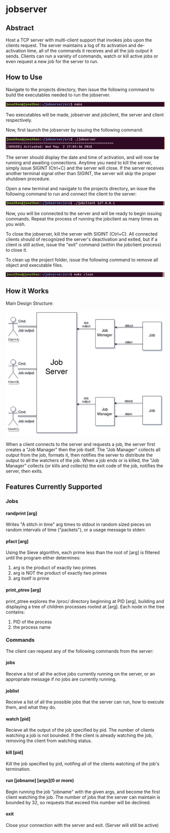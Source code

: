 # jobserver

## Abstract
Host a TCP server with multi-client support that invokes jobs upon the clients request. The server maintains a log of its activation and de-activation time, all of the commands it receives and all the job output it sends. Clients can run a variety of commands, watch or kill active jobs or even request a new job for the server to run.

## How to Use
Navigate to the projects directory, then issue the following command to build the executables needed to run the jobserver.

![](images/make.png)

Two executables will be made, jobserver and jobclient, the server and client respectively. 

Now, first launch the jobserver by issuing the following command:

![](images/jobserver.png)

The server should display the date and time of activation, and will now be running and awaiting connections. Anytime you need to kill the server, simply issue SIGINT (Ctrl+C) and the server will close. If the server receives another terminal signal other than SIGINT, the server will skip the proper shutdown procedure.

Open a new terminal and navigate to the projects directory, an issue the following command to run and connect the client to the server:

![](images/jobclient.png)

Now, you will be connected to the server and will be ready to begin issuing commands. Repeat the process of running the jobclient as many times as you wish.

To close the jobserver, kill the server with SIGINT (Ctrl+C). All connected clients should of recognized the server's deactivation and exited, but if a client is still active, issue the "exit" command (within the jobclient process) to close it.

To clean up the project folder, issue the following command to remove all object and executable files.

![](images/make_clean.png)

## How it Works
Main Design Structure:  

![](images/server.png)

When a client connects to the server and requests a job, the server first creates a "Job Manager" then the job itself. The "Job Manager"
collects all output from the job, formats it, then notifies the server to distribute the output to all the watchers of the job. When a
job ends or is killed, the "Job Manager" collects (or kills and collects) the exit code of the job, notifies the server, then exits.

## Features Currently Supported
### Jobs
#### randprint [arg]
Writes "A stitch in time" arg times to stdout in random sized pieces on random intervals of time ("packets"), or a usage message
to stderr.

#### pfact [arg]
Using the Sieve algorithm, each prime less than the root of [arg] is filtered until the program either determines:  
1) arg is the product of exactly two primes  
2) arg is NOT the product of exactly two primes  
3) arg itself is prime

#### print_ptree [arg]
print_ptree explores the /proc/ directory beginning at PID [arg], building and displaying a tree of children processes rooted at [arg]. Each node in the tree contains:  
1) PID of the process  
2) the process name  

### Commands
The client can request any of the following commands from the server:  
#### jobs
Receive a list of all the active jobs currently running on the server, or an appropriate message if no jobs are currently running.
#### joblist  
Receive a list of all the possible jobs that the server can run, how to execute them, and what they do.  
#### watch [pid]
Recieve all the output of the job specified by pid. The number of clients watching a job is not bounded. If the client is already watching the job, removing the client from watching status.
#### kill [pid]
Kill the job specified by pid, notifing all of the clients watching of the job's termination.
#### run [jobname] [args](0 or more)
Begin running the job "jobname" with the given args, and become the first client watching the job. The number of jobs that the server can maintain is bounded by 32, so requests that exceed this number will be declined.
#### exit
Close your connection with the server and exit. (Server will still be active)
